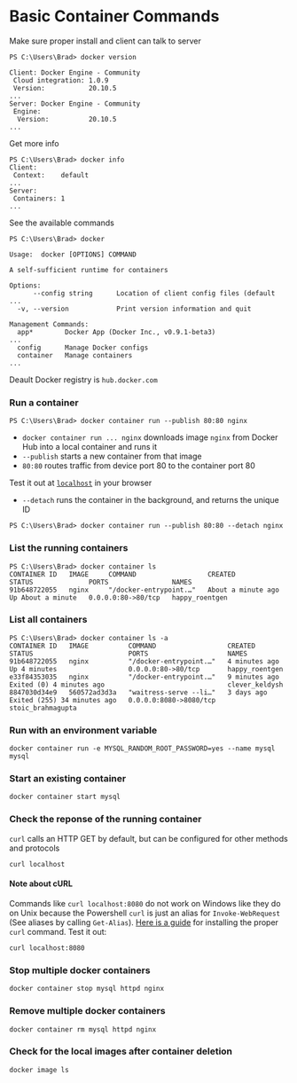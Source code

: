 # Basic Container Commands

Make sure proper install and client can talk to server

```docker
PS C:\Users\Brad> docker version

Client: Docker Engine - Community
 Cloud integration: 1.0.9
 Version:           20.10.5
...
Server: Docker Engine - Community
 Engine:
  Version:          20.10.5
...
```

Get more info
```docker
PS C:\Users\Brad> docker info
Client:
 Context:    default
...
Server:
 Containers: 1
...
```

See the available commands

```shell
PS C:\Users\Brad> docker

Usage:  docker [OPTIONS] COMMAND

A self-sufficient runtime for containers

Options:
      --config string      Location of client config files (default
...
  -v, --version            Print version information and quit

Management Commands:
  app*        Docker App (Docker Inc., v0.9.1-beta3)
...
  config      Manage Docker configs
  container   Manage containers
...
```

Deault Docker registry is `hub.docker.com`

### Run a container

```docker
PS C:\Users\Brad> docker container run --publish 80:80 nginx
```

- `docker container run ... nginx` downloads image `nginx` from Docker Hub into a local container and runs it
- `--publish` starts a new container from that image
- `80:80` routes traffic from device port 80 to the container port 80

Test it out at [`localhost`](http://localhost) in your browser

- `--detach` runs the container in the background, and returns the unique ID


```docker
PS C:\Users\Brad> docker container run --publish 80:80 --detach nginx
```

### List the running containers


```docker
PS C:\Users\Brad> docker container ls
CONTAINER ID   IMAGE     COMMAND                  CREATED              STATUS              PORTS                NAMES
91b648722055   nginx     "/docker-entrypoint.…"   About a minute ago   Up About a minute   0.0.0.0:80->80/tcp   happy_roentgen
```

### List all containers

```docker
PS C:\Users\Brad> docker container ls -a
CONTAINER ID   IMAGE          COMMAND                  CREATED         STATUS                        PORTS                    NAMES
91b648722055   nginx          "/docker-entrypoint.…"   4 minutes ago   Up 4 minutes                  0.0.0.0:80->80/tcp       happy_roentgen
e33f84353035   nginx          "/docker-entrypoint.…"   9 minutes ago   Exited (0) 4 minutes ago                               clever_keldysh
8847030d34e9   560572ad3d3a   "waitress-serve --li…"   3 days ago      Exited (255) 34 minutes ago   0.0.0.0:8080->8080/tcp   stoic_brahmagupta
```

### Run with an environment variable

```docker
docker container run -e MYSQL_RANDOM_ROOT_PASSWORD=yes --name mysql mysql
```

### Start an existing container

```docker
docker container start mysql
```

### Check the reponse of the running container

`curl` calls an HTTP GET by default, but can be configured for other methods and protocols

```docker 
curl localhost
```

#### Note about cURL

Commands like `curl localhost:8080` do not work on Windows like they do on Unix because the Powershell `curl` is just an alias for `Invoke-WebRequest` (See aliases by calling `Get-Alias`). [Here is a guide](http://thesociablegeek.com/Azure/using-curl-in-powershell/) for installing the proper `curl` command. Test it out:

```docker 
curl localhost:8080
```

### Stop multiple docker containers

```docker
docker container stop mysql httpd nginx
```

### Remove multiple docker containers

```docker
docker container rm mysql httpd nginx 
```

### Check for the local images after container deletion

```shedockerll
docker image ls
```